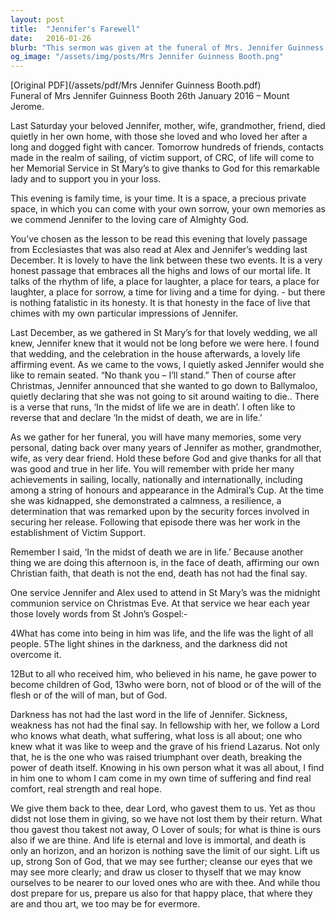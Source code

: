 ```yaml
---
layout: post
title:  "Jennifer's Farewell"
date:   2016-01-26
blurb: "This sermon was given at the funeral of Mrs. Jennifer Guinness Booth, a beloved mother, wife, grandmother, and friend. Jennifer was remembered for her resilience, determination, and achievements, including her work in the establishment of Victim Support. The sermon emphasizes the Christian belief that death is not the end, and that in the face of death, we affirm life."
og_image: "/assets/img/posts/Mrs Jennifer Guinness Booth.png"
---
```

[Original PDF](/assets/pdf/Mrs Jennifer Guinness Booth.pdf)    
Funeral of Mrs Jennifer Guinness Booth
26th January 2016 – Mount Jerome.

Last Saturday your beloved Jennifer, mother, wife, grandmother, friend, died quietly in her own home, with those she loved and who loved her after a long and dogged fight with cancer. Tomorrow hundreds of friends, contacts made in the realm of sailing, of victim support, of CRC, of life will come to her Memorial Service in St Mary’s to give thanks to God for this remarkable lady and to support you in your loss.

This evening is family time, is your time. It is a space, a precious private space, in which you can come with your own sorrow, your own memories as we commend Jennifer to the loving care of Almighty God.

You’ve chosen as the lesson to be read this evening that lovely passage from Ecclesiastes that was also read at Alex and Jennifer’s wedding last December. It is lovely to have the link between these two events. It is a very honest passage that embraces all the highs and lows of our mortal life. It talks of the rhythm of life, a place for laughter, a place for tears, a place for laughter, a place for sorrow, a time for living and a time for dying. - but there is nothing fatalistic in its honesty. It is that honesty in the face of live that chimes with my own particular impressions of Jennifer.

Last December, as we gathered in St Mary’s for that lovely wedding, we all knew, Jennifer knew that it would not be long before we were here. I found that wedding, and the celebration in the house afterwards, a lovely life affirming event. As we came to the vows, I quietly asked Jennifer would she like to remain seated. “No thank you – I’ll stand.” Then of course after Christmas, Jennifer announced that she wanted to go down to Ballymaloo, quietly declaring that she was not going to sit around waiting to die.. There is a verse that runs, ‘In the midst of life we are in death’. I often like to reverse that and declare ‘In the midst of death, we are in life.’

As we gather for her funeral, you will have many memories, some very personal, dating back over many years of Jennifer as mother, grandmother, wife, as very dear friend. Hold these before God and give thanks for all that was good and true in her life. You will remember with pride her many achievements in sailing, locally, nationally and internationally, including among a string of honours and appearance in the Admiral’s Cup. At the time she was kidnapped, she demonstrated a calmness, a resilience, a determination that was remarked upon by the security forces involved in securing her release. Following that episode there was her work in the establishment of Victim Support.

Remember I said, ‘In the midst of death we are in life.’ Because another thing we are doing this afternoon is, in the face of death, affirming our own Christian faith, that death is not the end, death has not had the final say.

One service Jennifer and Alex used to attend in St Mary’s was the midnight communion service on Christmas Eve. At that service we hear each year those lovely words from St John’s Gospel:-

4What has come into being in him was life, and the life was the light of all people. 5The light shines in the darkness, and the darkness did not overcome it.

12But to all who received him, who believed in his name, he gave power to become children of God, 13who were born, not of blood or of the will of the flesh or of the will of man, but of God.

Darkness has not had the last word in the life of Jennifer. Sickness, weakness has not had the final say. In fellowship with her, we follow a Lord who knows what death, what suffering, what loss is all about; one who knew what it was like to weep and the grave of his friend Lazarus. Not only that, he is the one who was raised triumphant over death, breaking the power of death itself. Knowing in his own person what it was all about, I find in him one to whom I cam come in my own time of suffering and find real comfort, real strength and real hope.

We give them back to thee, dear Lord, who gavest them to us. Yet as thou didst not lose them in giving, so we have not lost them by their return. What thou gavest thou takest not away, O Lover of souls; for what is thine is ours also if we are thine. And life is eternal and love is immortal, and death is only an horizon, and an horizon is nothing save the limit of our sight. Lift us up, strong Son of God, that we may see further; cleanse our eyes that we may see more clearly; and draw us closer to thyself that we may know ourselves to be nearer to our loved ones who are with thee. And while thou dost prepare for us, prepare us also for that happy place, that where they are and thou art, we too may be for evermore.
